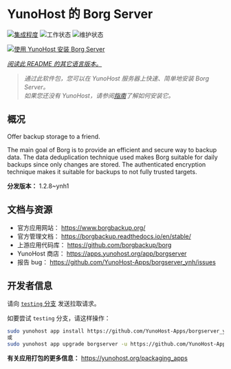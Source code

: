 <!--
注意：此 README 由 <https://github.com/YunoHost/apps/tree/master/tools/readme_generator> 自动生成
请勿手动编辑。
-->

# YunoHost 的 Borg Server

[![集成程度](https://dash.yunohost.org/integration/borgserver.svg)](https://dash.yunohost.org/appci/app/borgserver) ![工作状态](https://ci-apps.yunohost.org/ci/badges/borgserver.status.svg) ![维护状态](https://ci-apps.yunohost.org/ci/badges/borgserver.maintain.svg)

[![使用 YunoHost 安装 Borg Server](https://install-app.yunohost.org/install-with-yunohost.svg)](https://install-app.yunohost.org/?app=borgserver)

*[阅读此 README 的其它语言版本。](./ALL_README.md)*

> *通过此软件包，您可以在 YunoHost 服务器上快速、简单地安装 Borg Server。*  
> *如果您还没有 YunoHost，请参阅[指南](https://yunohost.org/install)了解如何安装它。*

## 概况

Offer backup storage to a friend.

The main goal of Borg is to provide an efficient and secure way to backup data. The data deduplication technique used makes Borg suitable for daily backups since only changes are stored. The authenticated encryption technique makes it suitable for backups to not fully trusted targets.


**分发版本：** 1.2.8~ynh1
## 文档与资源

- 官方应用网站： <https://www.borgbackup.org/>
- 官方管理文档： <https://borgbackup.readthedocs.io/en/stable/>
- 上游应用代码库： <https://github.com/borgbackup/borg>
- YunoHost 商店： <https://apps.yunohost.org/app/borgserver>
- 报告 bug： <https://github.com/YunoHost-Apps/borgserver_ynh/issues>

## 开发者信息

请向 [`testing` 分支](https://github.com/YunoHost-Apps/borgserver_ynh/tree/testing) 发送拉取请求。

如要尝试 `testing` 分支，请这样操作：

```bash
sudo yunohost app install https://github.com/YunoHost-Apps/borgserver_ynh/tree/testing --debug
或
sudo yunohost app upgrade borgserver -u https://github.com/YunoHost-Apps/borgserver_ynh/tree/testing --debug
```

**有关应用打包的更多信息：** <https://yunohost.org/packaging_apps>
